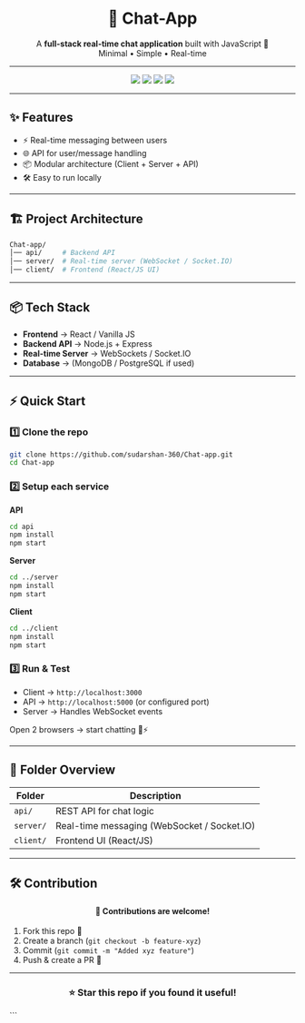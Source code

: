 <h1 align="center">💬 Chat-App</h1>
<p align="center">
  A <b>full-stack real-time chat application</b> built with JavaScript 🚀<br>
  Minimal • Simple • Real-time
</p>

---

<p align="center">
  <img src="https://img.shields.io/badge/Node.js-339933?style=for-the-badge&logo=node.js&logoColor=white" />
  <img src="https://img.shields.io/badge/Express.js-000000?style=for-the-badge&logo=express&logoColor=white" />
  <img src="https://img.shields.io/badge/Socket.io-010101?style=for-the-badge&logo=socket.io&logoColor=white" />
  <img src="https://img.shields.io/badge/React-61DAFB?style=for-the-badge&logo=react&logoColor=black" />
</p>

---

## ✨ Features
- ⚡ Real-time messaging between users  
- 🌐 API for user/message handling  
- 📦 Modular architecture (Client + Server + API)  
- 🛠️ Easy to run locally  

---

## 🏗️ Project Architecture

```bash
Chat-app/
│── api/     # Backend API
│── server/  # Real-time server (WebSocket / Socket.IO)
│── client/  # Frontend (React/JS UI)
````

---

## 📦 Tech Stack

* **Frontend** → React / Vanilla JS
* **Backend API** → Node.js + Express
* **Real-time Server** → WebSockets / Socket.IO
* **Database** → (MongoDB / PostgreSQL if used)

---

## ⚡ Quick Start

<h3>1️⃣ Clone the repo</h3>

```bash
git clone https://github.com/sudarshan-360/Chat-app.git
cd Chat-app
```

<h3>2️⃣ Setup each service</h3>

**API**

```bash
cd api
npm install
npm start
```

**Server**

```bash
cd ../server
npm install
npm start
```

**Client**

```bash
cd ../client
npm install
npm start
```

<h3>3️⃣ Run & Test</h3>

* Client → `http://localhost:3000`
* API → `http://localhost:5000` (or configured port)
* Server → Handles WebSocket events

Open 2 browsers → start chatting 💬⚡

---

## 📂 Folder Overview

| Folder    | Description                                 |
| --------- | ------------------------------------------- |
| `api/`    | REST API for chat logic                     |
| `server/` | Real-time messaging (WebSocket / Socket.IO) |
| `client/` | Frontend UI (React/JS)                      |

---

## 🛠️ Contribution

<h4 align="center">🤝 Contributions are welcome!</h4>

1. Fork this repo 🍴
2. Create a branch (`git checkout -b feature-xyz`)
3. Commit (`git commit -m "Added xyz feature"`)
4. Push & create a PR 🚀

---


<h3 align="center">⭐ Star this repo if you found it useful!</h3>
```
